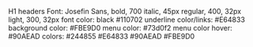 H1 headers
Font: Josefin Sans, bold, 700 italic, 45px
regular, 400, 32px
light, 300, 32px
font color: black #110702
underline color/links: #E64833
background color: #FBE9D0
menu color: #73d0f2
menu color hover: #90AEAD
colors: #244855 #E64833 #90AEAD #FBE9D0